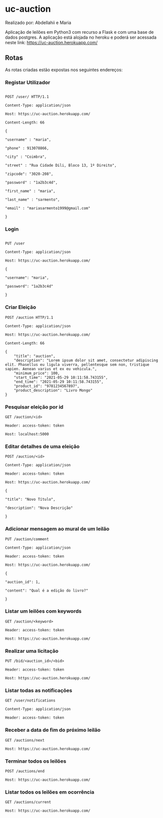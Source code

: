 
# uc-auction
Realizado por: Abdellahii e Maria

Aplicação de leilões em Python3 com recurso a Flask e com uma base de dados postgres. A aplicação está alojada no heroku e poderá ser acessada neste link: https://uc-auction.herokuapp.com/

## Rotas

As rotas criadas estão expostas nos seguintes endereços:

### Registar Utilizador

```http

POST /user/ HTTP/1.1

Content-Type: application/json

Host: https://uc-auction.herokuapp.com/

Content-Length: 66

{

"username" : "maria",

"phone" : 913078866,

"city" : "Coimbra",

"street" : "Rua Cidade Dili, Bloco 13, 1º Direito",

"zipcode": "3020-208",

"password" : "1a2b3c4d",

"first_name" : "maria",

"last_name" : "sarmento",

"email" : "mariasarmento1999@gmail.com"

}

```

### Login

```http

PUT /user

Content-Type: application/json

Host: https://uc-auction.herokuapp.com/

{

"username": "maria",

"password": "1a2b3c4d"

}
```
### Criar Eleição

```http
POST /auction HTTP/1.1

Content-Type: application/json

Host: https://uc-auction.herokuapp.com/

Content-Length: 66

{
    "title": "auction",
    "description": "Lorem ipsum dolor sit amet, consectetur adipiscing elit. Phasellus eu ligula viverra, pellentesque sem non, tristique sapien. Aenean varius et ex eu vehicula.",
    "minimum_price": 100,
    "start_time": "2021-05-29 10:11:58.743155",
    "end_time": "2021-05-29 10:11:58.743155",
    "product_id": "9781234567897",
    "product_description": "Livro Mongo"
}
```
### Pesquisar eleição por id

```http
GET /auction/<id>

Header: access-token: token

Host: localhost:5000
```
### Editar detalhes de uma eleição
```http
POST /auction/<id>

Content-Type: application/json

Header: access-token: token

Host: https://uc-auction.herokuapp.com/

{

"title": "Novo Título",

"description": "Nova Descrição"

}
```
### Adicionar mensagem ao mural de um leilão
```http
PUT /auction/comment

Content-Type: application/json

Header: access-token: token

Host: https://uc-auction.herokuapp.com/

{

"auction_id": 1,

"content": "Qual é a edição do livro?"

}
```

### Listar um leilões com keywords
```http
GET /auction/<keyword>

Header: access-token: token

Host: https://uc-auction.herokuapp.com/
```

### Realizar uma licitação
```http
PUT /bid/<auction_id>/<bid>

Header: access-token: token

Host: https://uc-auction.herokuapp.com/
```

### Listar todas as notificações
```http
GET /user/notifications

Content-Type: application/json

Header: access-token: token
```

### Receber a data de fim do próximo leilão
```http
GET /auctions/next

Host: https://uc-auction.herokuapp.com/
```

### Terminar todos os leilões
```http
POST /auctions/end

Host: https://uc-auction.herokuapp.com/
```

### Listar todos os leilões em ocorrência
```http
GET /auctions/current

Host: https://uc-auction.herokuapp.com/
```


